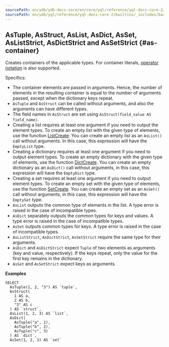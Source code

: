 ```yaml
---
sourcePath: en/ydb/ydb-docs-core/en/core/yql/reference/yql-docs-core-2/builtins/_includes/basic/as_container.md
sourcePath: en/ydb/yql/reference/yql-docs-core-2/builtins/_includes/basic/as_container.md
---
```

## AsTuple, AsStruct, AsList, AsDict, AsSet, AsListStrict, AsDictStrict and AsSetStrict {#as-container}

Creates containers of the applicable types. For container literals, [operator notation](#containerliteral) is also supported.

Specifics:

* The container elements are passed in arguments. Hence, the number of elements in the resulting container is equal to the number of arguments passed, except when the dictionary keys repeat.
* `AsTuple` and `AsStruct` can be called without arguments, and also the arguments can have different types.
* The field names in `AsStruct` are set using `AsStruct(field_value AS field_name)`.
* Creating a list requires at least one argument if you need to output the element types. To create an empty list with the given type of elements, use the function [ListCreate](../../list.md#listcreate). You can create an empty list as an `AsList()` call without arguments. In this case, this expression will have the `EmptyList` type.
* Creating a dictionary requires at least one argument if you need to output element types. To create an empty dictionary with the given type of elements, use the function [DictCreate](../../dict.md#dictcreate). You can create an empty dictionary as an `AsDict()` call without arguments, in this case, this expression will have the `EmptyDict` type.
* Creating a set requires at least one argument if you need to output element types. To create an empty set with the given type of elements, use the function [SetCreate](../../dict.md#setcreate). You can create an empty set as an `AsSet()` call without arguments, in this case, this expression will have the `EmptySet` type.
* `AsList` outputs the common type of elements in the list. A type error is raised in the case of incompatible types.
* `AsDict` separately outputs the common types for keys and values. A type error is raised in the case of incompatible types.
* `AsSet` outputs common types for keys. A type error is raised in the case of incompatible types.
* `AsListStrict`, `AsDictStrict`, `AsSetStrict` require the same type for their arguments.
* `AsDict` and `AsDictStrict` expect `Tuple` of two elements as arguments (key and value, respectively). If the keys repeat, only the value for the first key remains in the dictionary.
* `AsSet` and `AsSetStrict` expect keys as arguments.

**Examples**
``` yql
SELECT
  AsTuple(1, 2, "3") AS `tuple`,
  AsStruct(
    1 AS a,
    2 AS b,
    "3" AS c
  ) AS `struct`,
  AsList(1, 2, 3) AS `list`,
  AsDict(
    AsTuple("a", 1),
    AsTuple("b", 2),
    AsTuple("c", 3)
  ) AS `dict`,
  AsSet(1, 2, 3) AS `set`
```
